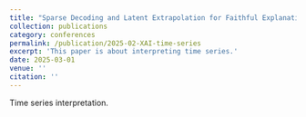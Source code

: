 ```yaml
---
title: "Sparse Decoding and Latent Extrapolation for Faithful Explanations of Time Series black box Model"
collection: publications
category: conferences
permalink: /publication/2025-02-XAI-time-series
excerpt: 'This paper is about interpreting time series.'
date: 2025-03-01
venue: ''
citation: ''
---
```

Time series interpretation.

